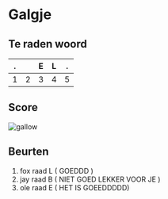 # Galgje

## Te raden woord

|.||E|L|.|
|-|-|-|-|-|
|1|2|3|4|5|

## Score
![gallow](./images/2.png)

## Beurten
1. fox raad L ( GOEDDD )
2. jay raad B ( NIET GOED LEKKER VOOR JE )
3. ole raad E ( HET IS GOEEDDDDD)